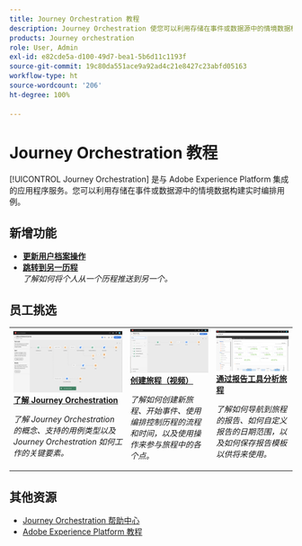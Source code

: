 ```yaml
---
title: Journey Orchestration 教程
description: Journey Orchestration 使您可以利用存储在事件或数据源中的情境数据构建实时编排用例
products: Journey orchestration
role: User, Admin
exl-id: e82cde5a-d100-49d7-bea1-5b6d11c1193f
source-git-commit: 19c80da551ace9a92ad4c21e8427c23abfd05163
workflow-type: ht
source-wordcount: '206'
ht-degree: 100%

---
```


# Journey Orchestration 教程

[!UICONTROL Journey Orchestration] 是与 Adobe Experience Platform 集成的应用程序服务。您可以利用存储在事件或数据源中的情境数据构建实时编排用例。

## 新增功能

* **[更新用户档案操作](/help/building-a-journey/update-profile-action.md)**
* **[跳转到另一历程](/help/building-a-journey/jumping-to-another-journey.md)**
   <br>
   *了解如何将个人从一个历程推送到另一个。*

## 员工挑选

<table>
<tr>
  <td>
    <a href="./understanding-journey-orchestration.md">
      <img alt="了解 Journey Orchestration" src="./assets/journey-orchestration-example.png"/>
    </a>
    <div>
      <a href="./understanding-journey-orchestration.md">
    <strong>了解 Journey Orchestration</strong>
    </a>
    </div>
    <p>
    <em>了解 Journey Orchestration 的概念、支持的用例类型以及 Journey Orchestration 如何工作的关键要素。</em>
    <p>
  </td>
  <td>
    <a href="./building-a-journey/creating-a-journey.md">
        <img alt="创建旅程（视频）" src="./assets/journey34.png"/>
    </a>
    <div>
      <a href="./building-a-journey/creating-a-journey.md">
    <strong>创建旅程（视频）</strong>
    </a>
    </div>
    <p>
    <em>了解如何创建新旅程、开始事件、使用编排控制历程的流程和时间，以及使用操作来参与旅程中的各个点。</em>
    <p>
  </td>
  <td>
   <a href="./analyze-a-journey-via-reporting-tools.md">
      <img alt="通过报告工具分析旅程" src="./assets/dynamic_report_journey_8.png" />
    </a>
    <div>
      <a href="./analyze-a-journey-via-reporting-tools.md">
    <strong>通过报告工具分析旅程</strong>
    </a>
    </div>
    <p>
    <em>了解如何导航到旅程的报告、如何自定义报告的日期范围，以及如何保存报告模板以供将来使用。 </em>
    <p>
  </td>
</tr>
</table>

## 其他资源

* [Journey Orchestration 帮助中心](https://experienceleague.adobe.com/docs/journeys/using/journey-orchestration-home.html?lang=zh-Hans)
* [Adobe Experience Platform 教程](https://experienceleague.adobe.com/docs/platform-learn/tutorials/overview.html?lang=zh-Hans)
